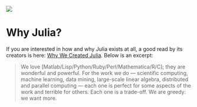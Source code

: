 ![](https://github.com/JuliaGraphics/julia-logo-graphics/raw/master/images/julia-logo-325-by-225.png)

# Why Julia?

If you are interested in how and why Julia exists at all, a good read by its creators is here:
[Why We Created Julia](https://julialang.org/blog/2012/02/why-we-created-julia).  Below is 
an excerpt:

> We love [Matlab/Lisp/Python/Ruby/Perl/Mathematica/R/C]; they are wonderful and powerful. For the work we do — scientific computing, machine learning, data mining, large-scale linear algebra, distributed and parallel computing — each one is perfect for some aspects of the work and terrible for others. Each one is a trade-off.  We are greedy: we want more.